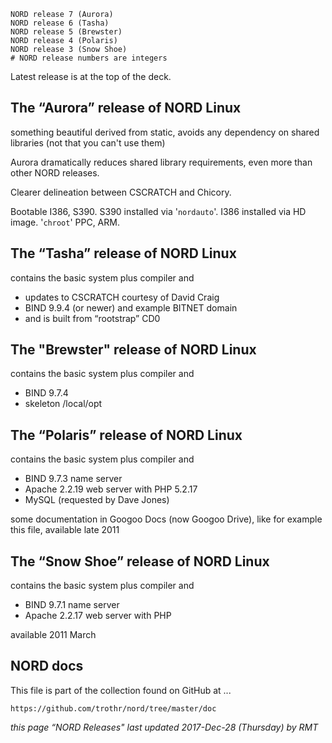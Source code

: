     NORD release 7 (Aurora)
    NORD release 6 (Tasha)
    NORD release 5 (Brewster)
    NORD release 4 (Polaris)
    NORD release 3 (Snow Shoe)
    # NORD release numbers are integers

Latest release is at the top of the deck. 

## The “Aurora” release of NORD Linux

something beautiful derived from static, avoids any dependency on shared libraries (not that you can't use them)

Aurora dramatically reduces shared library requirements, even more than other NORD releases. 

Clearer delineation between CSCRATCH and Chicory. 

Bootable I386, S390. S390 installed via '`nordauto`'.
I386 installed via HD image. '`chroot`' PPC, ARM. 

## The “Tasha” release of NORD Linux

contains the basic system plus compiler and

* updates to CSCRATCH courtesy of David Craig
* BIND 9.9.4 (or newer) and example BITNET domain
* and is built from “rootstrap” CD0

## The "Brewster" release of NORD Linux

contains the basic system plus compiler and

* BIND 9.7.4
* skeleton /local/opt

## The “Polaris” release of NORD Linux

contains the basic system plus compiler and

* BIND 9.7.3 name server
* Apache 2.2.19 web server with PHP 5.2.17
* MySQL (requested by Dave Jones)

some documentation in Googoo Docs (now Googoo Drive), like for example this file,
available late 2011

## The “Snow Shoe” release of NORD Linux

contains the basic system plus compiler and

* BIND 9.7.1 name server
* Apache 2.2.17 web server with PHP

available 2011 March


## NORD docs

This file is part of the collection found on GitHub at ... 

    https://github.com/trothr/nord/tree/master/doc


*this page “NORD Releases" last updated 2017-Dec-28 (Thursday) by RMT*


